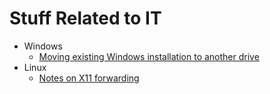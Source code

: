 # Stuff Related to IT

* Windows
  * [Moving existing Windows installation to another drive](it/windows/move_win10_to_other_drive.md)
* Linux
  * [Notes on X11 forwarding](it/linux/x11-forwarding_and_sudo.md)
